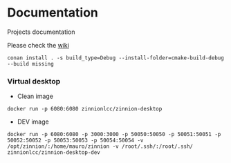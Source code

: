 # Documentation
Projects documentation

Please check the [wiki](https://github.com/maurodelazeri/Documentation/wiki)

`conan install . -s build_type=Debug --install-folder=cmake-build-debug --build missing`

### Virtual desktop

* Clean image
```
docker run -p 6080:6080 zinnionlcc/zinnion-desktop
```

* DEV image
```
docker run -p 6080:6080 -p 3000:3000 -p 50050:50050 -p 50051:50051 -p 50052:50052 -p 50053:50053 -p 50054:50054 -v /opt/zinnion/:/home/mauro/zinnion -v /root/.ssh/:/root/.ssh/ zinnionlcc/zinnion-desktop-dev
```
